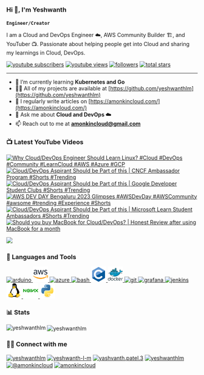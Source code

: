 ### Hi 👋, I'm Yeshwanth

**`Engineer/Creator`**

I am a Cloud and DevOps Engineer ☁️, AWS Community Builder 🏗️, and YouTuber 📺. Passionate about helping people get into Cloud and sharing my learnings in Cloud, DevOps.

   <p align="left">
      <a href="https://www.youtube.com/c/amonkincloud?sub_confirmation=1">
         <img alt="youtube subscribers" title="Subscribe to my YouTube channel" src="https://custom-icon-badges.demolab.com/youtube/channel/subscribers/UCwhERUcuzUCwr8x8mQ8zrcw?color=%23E05D44&label=SUBSCRIBE&logo=video&logoColor=white&style=for-the-badge&labelColor=CE4630"/></a> 
      <a href="https://www.youtube.com/c/amonkincloud">
         <img alt="youtube views" title="YouTube views" src="https://custom-icon-badges.demolab.com/youtube/channel/views/UCwhERUcuzUCwr8x8mQ8zrcw?color=%23E1AD0E&logo=eye&logoColor=white&style=for-the-badge&labelColor=C79600"/></a> 
      <a href="https://github.com/yeshwanthlm?tab=followers">
         <img alt="followers" title="Follow me on Github" src="https://custom-icon-badges.demolab.com/github/followers/yeshwanthlm?color=236ad3&labelColor=1155ba&style=for-the-badge&logo=person-add&label=Follow&logoColor=white"/></a>
      <a href="https://github.com/yeshwanthlm?tab=repositories&sort=stargazers">
         <img alt="total stars" title="Total stars on GitHub" src="https://custom-icon-badges.demolab.com/github/stars/yeshwanthlm?color=55960c&style=for-the-badge&labelColor=488207&logo=star"/></a>
   </p>

---

- 🌱 I’m currently learning **Kubernetes and Go**
- 👨‍💻 All of my projects are available at [https://github.com/yeshwanthlm](https://github.com/yeshwanthlm)
- 📝 I regularly write articles on [https://amonkincloud.com/](https://amonkincloud.com/)
- 💬 Ask me about **Cloud and DevOps ☁️**
- 📫 Reach out to me at **amonkincloud@gmail.com**


### 📺 Latest YouTube Videos

<!-- BEGIN YOUTUBE-CARDS -->
[![Why Cloud/DevOps Engineer Should Learn Linux? #Cloud #DevOps #Community #LearnCloud #AWS #Azure #GCP](https://ytcards.demolab.com/?id=wXiWZq1hhdY&title=Why+Cloud%2FDevOps+Engineer+Should+Learn+Linux%3F+%23Cloud+%23DevOps+%23Community+%23LearnCloud+%23AWS+%23Azure+%23GCP&lang=en&timestamp=1687264235&background_color=%230d1117&title_color=%23ffffff&stats_color=%23dedede&width=250 "Why Cloud/DevOps Engineer Should Learn Linux? #Cloud #DevOps #Community #LearnCloud #AWS #Azure #GCP")](https://www.youtube.com/watch?v=wXiWZq1hhdY)
[![Cloud/DevOps Aspirant Should be Part of this | CNCF Ambassador Program #Shorts #Trending](https://ytcards.demolab.com/?id=B7fpGpFCghM&title=Cloud%2FDevOps+Aspirant+Should+be+Part+of+this+%7C+CNCF+Ambassador+Program+%23Shorts+%23Trending&lang=en&timestamp=1687177806&background_color=%230d1117&title_color=%23ffffff&stats_color=%23dedede&width=250 "Cloud/DevOps Aspirant Should be Part of this | CNCF Ambassador Program #Shorts #Trending")](https://www.youtube.com/watch?v=B7fpGpFCghM)
[![Cloud/DevOps Aspirant Should be Part of this | Google Developer Student Clubs #Shorts #Trending](https://ytcards.demolab.com/?id=f4Kb8yJzuus&title=Cloud%2FDevOps+Aspirant+Should+be+Part+of+this+%7C+Google+Developer+Student+Clubs+%23Shorts+%23Trending&lang=en&timestamp=1687091416&background_color=%230d1117&title_color=%23ffffff&stats_color=%23dedede&width=250 "Cloud/DevOps Aspirant Should be Part of this | Google Developer Student Clubs #Shorts #Trending")](https://www.youtube.com/watch?v=f4Kb8yJzuus)
[![AWS DEV DAY Bengaluru 2023 Glimpses #AWSDevDay #AWSCommunity #awsome #trending #Experience #Shorts](https://ytcards.demolab.com/?id=GRxb3Ty3xyM&title=AWS+DEV+DAY+Bengaluru+2023+Glimpses+%23AWSDevDay+%23AWSCommunity+%23awsome+%23trending+%23Experience+%23Shorts&lang=en&timestamp=1687020578&background_color=%230d1117&title_color=%23ffffff&stats_color=%23dedede&width=250 "AWS DEV DAY Bengaluru 2023 Glimpses #AWSDevDay #AWSCommunity #awsome #trending #Experience #Shorts")](https://www.youtube.com/watch?v=GRxb3Ty3xyM)
[![Cloud/DevOps Aspirant Should be Part of this | Microsoft Learn Student Ambassadors #Shorts #Trending](https://ytcards.demolab.com/?id=hrzAIcYH0E4&title=Cloud%2FDevOps+Aspirant+Should+be+Part+of+this+%7C+Microsoft+Learn+Student+Ambassadors+%23Shorts+%23Trending&lang=en&timestamp=1687005017&background_color=%230d1117&title_color=%23ffffff&stats_color=%23dedede&width=250 "Cloud/DevOps Aspirant Should be Part of this | Microsoft Learn Student Ambassadors #Shorts #Trending")](https://www.youtube.com/watch?v=hrzAIcYH0E4)
[![Should you buy MacBook for Cloud/DevOps? | Honest Review after using MacBook for a month](https://ytcards.demolab.com/?id=mGMwclYfb5s&title=Should+you+buy+MacBook+for+Cloud%2FDevOps%3F+%7C+Honest+Review+after+using+MacBook+for+a+month&lang=en&timestamp=1686918626&background_color=%230d1117&title_color=%23ffffff&stats_color=%23dedede&width=250 "Should you buy MacBook for Cloud/DevOps? | Honest Review after using MacBook for a month")](https://www.youtube.com/watch?v=mGMwclYfb5s)
<!-- END YOUTUBE-CARDS -->

[<img src="https://custom-icon-badges.demolab.com/badge/-Subscribe%20For%20More-red?style=for-the-badge&logo=video&logoColor=white"/>](https://www.youtube.com/c/amonkincloud?sub_confirmation=1)

### 🧰 Languages and Tools

<p align="left"> <a href="https://www.arduino.cc/" target="_blank" rel="noreferrer"> <img src="https://cdn.worldvectorlogo.com/logos/arduino-1.svg" alt="arduino" width="40" height="40"/> </a> <a href="https://aws.amazon.com" target="_blank" rel="noreferrer"> <img src="https://raw.githubusercontent.com/devicons/devicon/master/icons/amazonwebservices/amazonwebservices-original-wordmark.svg" alt="aws" width="40" height="40"/> </a> <a href="https://azure.microsoft.com/en-in/" target="_blank" rel="noreferrer"> <img src="https://www.vectorlogo.zone/logos/microsoft_azure/microsoft_azure-icon.svg" alt="azure" width="40" height="40"/> </a> <a href="https://www.gnu.org/software/bash/" target="_blank" rel="noreferrer"> <img src="https://www.vectorlogo.zone/logos/gnu_bash/gnu_bash-icon.svg" alt="bash" width="40" height="40"/> </a> <a href="https://www.cprogramming.com/" target="_blank" rel="noreferrer"> <img src="https://raw.githubusercontent.com/devicons/devicon/master/icons/c/c-original.svg" alt="c" width="40" height="40"/> </a> <a href="https://www.docker.com/" target="_blank" rel="noreferrer"> <img src="https://raw.githubusercontent.com/devicons/devicon/master/icons/docker/docker-original-wordmark.svg" alt="docker" width="40" height="40"/> </a> <a href="https://git-scm.com/" target="_blank" rel="noreferrer"> <img src="https://www.vectorlogo.zone/logos/git-scm/git-scm-icon.svg" alt="git" width="40" height="40"/> </a> <a href="https://grafana.com" target="_blank" rel="noreferrer"> <img src="https://www.vectorlogo.zone/logos/grafana/grafana-icon.svg" alt="grafana" width="40" height="40"/> </a> <a href="https://www.jenkins.io" target="_blank" rel="noreferrer"> <img src="https://www.vectorlogo.zone/logos/jenkins/jenkins-icon.svg" alt="jenkins" width="40" height="40"/> </a> <a href="https://www.linux.org/" target="_blank" rel="noreferrer"> <img src="https://raw.githubusercontent.com/devicons/devicon/master/icons/linux/linux-original.svg" alt="linux" width="40" height="40"/> </a> <a href="https://www.nginx.com" target="_blank" rel="noreferrer"> <img src="https://raw.githubusercontent.com/devicons/devicon/master/icons/nginx/nginx-original.svg" alt="nginx" width="40" height="40"/> </a> <a href="https://www.python.org" target="_blank" rel="noreferrer"> <img src="https://raw.githubusercontent.com/devicons/devicon/master/icons/python/python-original.svg" alt="python" width="40" height="40"/> </a> </p>

### 📊 Stats
<p><img align="left" src="https://github-readme-stats.vercel.app/api/top-langs?username=yeshwanthlm&show_icons=true&locale=en&layout=compact" alt="yeshwanthlm" /></p>

<p>&nbsp;<img align="center" src="https://github-readme-stats.vercel.app/api?username=yeshwanthlm&show_icons=true&locale=en" alt="yeshwanthlm" /></p>

### 🏄‍♂️ Connect with me
   <p align="left">
   <a href="https://dev.to/yeshwanthlm" target="blank"><img align="center" src="https://raw.githubusercontent.com/rahuldkjain/github-profile-readme-generator/master/src/images/icons/Social/devto.svg" alt="yeshwanthlm" height="30" width="40" /></a>
   <a href="https://linkedin.com/in/yeshwanth-l-m" target="blank"><img align="center" src="https://raw.githubusercontent.com/rahuldkjain/github-profile-readme-generator/master/src/images/icons/Social/linked-in-alt.svg" alt="yeshwanth-l-m" height="30" width="40" /></a>
   <a href="https://fb.com/yashvanth.patel.3" target="blank"><img align="center" src="https://raw.githubusercontent.com/rahuldkjain/github-profile-readme-generator/master/src/images/icons/Social/facebook.svg" alt="yashvanth.patel.3" height="30" width="40" /></a>
   <a href="https://instagram.com/yeshwanthlm" target="blank"><img align="center" src="https://raw.githubusercontent.com/rahuldkjain/github-profile-readme-generator/master/src/images/icons/Social/instagram.svg" alt="yeshwanthlm" height="30" width="40" /></a>
   <a href="https://hashnode.com/@amonkincloud" target="blank"><img align="center" src="https://raw.githubusercontent.com/rahuldkjain/github-profile-readme-generator/master/src/images/icons/Social/hashnode.svg" alt="@amonkincloud" height="30" width="40" /></a>
   <a href="https://www.youtube.com/c/amonkincloud" target="blank"><img align="center" src="https://raw.githubusercontent.com/rahuldkjain/github-profile-readme-generator/master/src/images/icons/Social/youtube.svg" alt="amonkincloud" height="30" width="40" /></a>
   </p>
